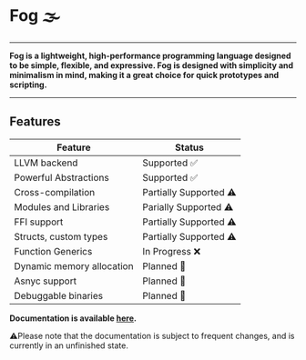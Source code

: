 # Fog 🌫️

---

**Fog is a lightweight, high-performance programming language designed to be simple, flexible, and expressive. Fog is designed with simplicity and minimalism in mind, making it a great choice for quick prototypes and scripting.**

---

## Features

| Feature    | Status |
| -------- | ------- |
| LLVM backend    | Supported ✅ |
| Powerful Abstractions | Supported ✅|
| Cross-compilation | Partially Supported ⚠️ |
| Modules and Libraries | Parially Supported ⚠️ |
| FFI support | Partially Supported ⚠️ |
| Structs, custom types | Partially Supported ⚠️ |
| Function Generics | In Progress ❌ |
| Dynamic memory allocation | Planned 🔵 |
| Asnyc support | Planned 🔵 |
| Debuggable binaries | Planned 🔵 |

**Documentation is available [here](https://marci1175.github.io/fog/book/).**

⚠️Please note that the documentation is subject to frequent changes, and is currently in an unfinished state.
